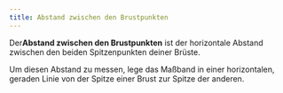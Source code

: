 ```yaml
---
title: Abstand zwischen den Brustpunkten
---
```


Der**Abstand zwischen den Brustpunkten** ist der horizontale Abstand zwischen den beiden Spitzenpunkten deiner Brüste.

Um diesen Abstand zu messen, lege das Maßband in einer horizontalen, geraden Linie von der Spitze einer Brust zur Spitze der anderen.
